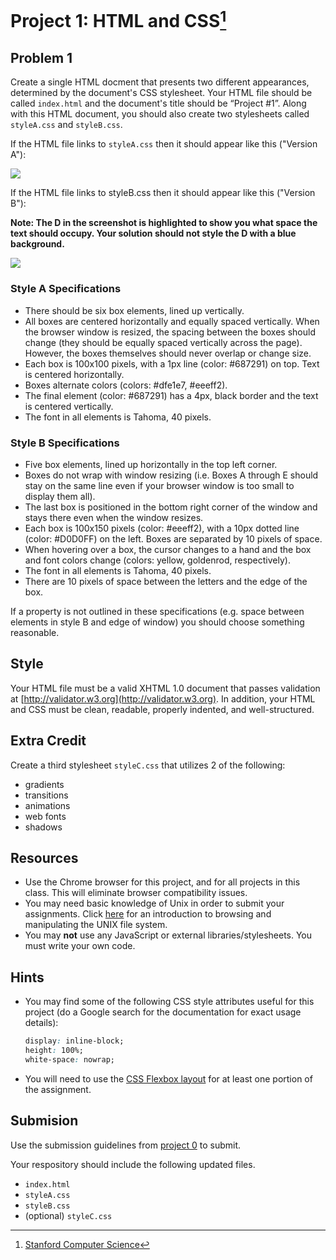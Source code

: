 # Project 1: HTML and CSS[^1]

## Problem 1

Create a single HTML docment that presents two different appearances, determined by the document's CSS stylesheet. Your HTML file should be called ```index.html``` and the document's title should be “Project #1”. Along with this HTML document, you should also create two stylesheets called ```styleA.css``` and ```styleB.css```.

If the HTML file links to ```styleA.css``` then it should appear like this ("Version A"):

![](https://github.com/btdobbs/WA/blob/main/Project/01/p1vA.png)

If the HTML file links to styleB.css then it should appear like this ("Version B"):

**Note: The D in the screenshot is highlighted to show you what space the text should occupy. Your solution should not style the D with a blue background.**

![](https://github.com/btdobbs/WA/blob/main/Project/01/p1vB.png)

### Style A Specifications

- There should be six box elements, lined up vertically.
- All boxes are centered horizontally and equally spaced vertically. When the browser window is resized, the spacing between the boxes should change (they should be equally spaced vertically across the page). However, the boxes themselves should never overlap or change size.
- Each box is 100x100 pixels, with a 1px line (color: #687291) on top. Text is centered horizontally.
- Boxes alternate colors (colors: #dfe1e7, #eeeff2).
- The final element (color: #687291) has a 4px, black border and the text is centered vertically.
- The font in all elements is Tahoma, 40 pixels.

### Style B Specifications

- Five box elements, lined up horizontally in the top left corner.
- Boxes do not wrap with window resizing (i.e. Boxes A through E should stay on the same line even if your browser window is too small to display them all).
- The last box is positioned in the bottom right corner of the window and stays there even when the window resizes.
- Each box is 100x150 pixels (color: #eeeff2), with a 10px dotted line (color: #D0D0FF) on the left. Boxes are separated by 10 pixels of space.
- When hovering over a box, the cursor changes to a hand and the box and font colors change (colors: yellow, goldenrod, respectively).
- The font in all elements is Tahoma, 40 pixels.
- There are 10 pixels of space between the letters and the edge of the box.

If a property is not outlined in these specifications (e.g. space between elements in style B and edge of window) you should choose something reasonable.

## Style

Your HTML file must be a valid XHTML 1.0 document that passes validation at [http://validator.w3.org](http://validator.w3.org). In addition, your HTML and CSS must be clean, readable, properly indented, and well-structured.

## Extra Credit

Create a third stylesheet ```styleC.css``` that utilizes 2 of the following:

- gradients
- transitions
- animations
- web fonts
- shadows

## Resources

- Use the Chrome browser for this project, and for all projects in this class. This will eliminate browser compatibility issues.
- You may need basic knowledge of Unix in order to submit your assignments. Click [here](https://github.com/btdobbs/AI/blob/main/Project/Terminal.md) for an introduction to browsing and manipulating the UNIX file system.
- You may **not** use any JavaScript or external libraries/stylesheets. You must write your own code.

## Hints

- You may find some of the following CSS style attributes useful for this project (do a Google search for the documentation for exact usage details):
  ```css
  display: inline-block;
  height: 100%;
  white-space: nowrap;
  ```
- You will need to use the [CSS Flexbox layout](https://developer.mozilla.org/en-US/docs/Web/CSS/CSS_Flexible_Box_Layout) for at least one portion of the assignment.

## Submision

Use the submission guidelines from [project 0](https://github.com/btdobbs/WA/tree/main/Project/00) to submit.  

Your respository should include the following updated files.

- ```index.html```
- ```styleA.css```
- ```styleB.css```
- (optional) ```styleC.css```

[^1]: [Stanford Computer Science](https://cs.stanford.edu)
